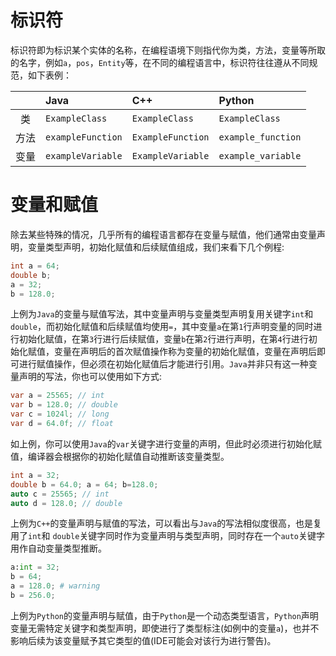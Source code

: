 # 标识符

标识符即为标识某个实体的名称，在编程语境下则指代你为类，方法，变量等所取的名字，例如`a`，`pos`，`Entity`等，在不同的编程语言中，标识符往往遵从不同规范，如下表例：

|   | Java | C++ | Python |
| :---: | :--- | :--- | :--- |
| 类 | `ExampleClass` | `ExampleClass` | `ExampleClass` |
| 方法 | `exampleFunction` | `ExampleFunction` | `example_function` |
| 变量 | `exampleVariable` | `ExampleVariable` | `example_variable` |

# 变量和赋值

除去某些特殊的情况，几乎所有的编程语言都存在变量与赋值，他们通常由变量声明，变量类型声明，初始化赋值和后续赋值组成，我们来看下几个例程:
```java
int a = 64;	
double b; 
a = 32; 
b = 128.0;
```
上例为`Java`的变量与赋值写法，其中变量声明与变量类型声明复用关键字`int`和`double`，而初始化赋值和后续赋值均使用`=`，其中变量`a`在第`1`行声明变量的同时进行初始化赋值，在第`3`行进行后续赋值，变量`b`在第`2`行进行声明，在第`4`行进行初始化赋值，变量在声明后的首次赋值操作称为变量的初始化赋值，变量在声明后即可进行赋值操作，但必须在初始化赋值后才能进行引用。`Java`并非只有这一种变量声明的写法，你也可以使用如下方式:
```java
var a = 25565; // int
var b = 128.0; // double
var c = 1024l; // long
var d = 64.0f; // float
```
如上例，你可以使用`Java`的`var`关键字进行变量的声明，但此时必须进行初始化赋值，编译器会根据你的初始化赋值自动推断该变量类型。
```cpp
int a = 32;
double b = 64.0; a = 64; b=128.0;
auto c = 25565; // int
auto d = 128.0; // double
```
上例为`C++`的变量声明与赋值的写法，可以看出与`Java`的写法相似度很高，也是复用了`int`和 `double`关键字同时作为变量声明与类型声明，同时存在一个`auto`关键字用作自动变量类型推断。
```python
a:int = 32;
b = 64;
a = 128.0; # warning
b = 256.0;
```
上例为`Python`的变量声明与赋值，由于`Python`是一个动态类型语言，`Python`声明变量无需特定关键字和类型声明，即使进行了类型标注(如例中的变量`a`)，也并不影响后续为该变量赋予其它类型的值(IDE可能会对该行为进行警告)。
